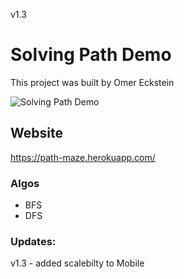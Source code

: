 v1.3
# Solving Path Demo

This project was built by Omer Eckstein

![Solving Path Demo](https://paste.pics/f4cfd5dfd65db9c6af5072a06f7cf820)


## Website

https://path-maze.herokuapp.com/

### Algos

* BFS
* DFS

### Updates:
v1.3 - added scalebilty to Mobile


